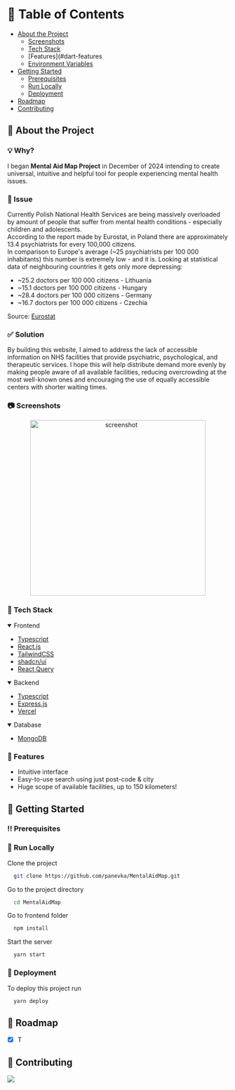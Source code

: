 <!-- Table of Contents -->
# :notebook_with_decorative_cover: Table of Contents

- [About the Project](#star2-about-the-project)
  * [Screenshots](#camera-screenshots)
  * [Tech Stack](#space_invader-tech-stack)
  * [Features](#dart-features
  * [Environment Variables](#key-environment-variables)
- [Getting Started](#toolbox-getting-started)
  * [Prerequisites](#bangbang-prerequisites)
  * [Run Locally](#running-run-locally)
  * [Deployment](#triangular_flag_on_post-deployment)
- [Roadmap](#compass-roadmap)
- [Contributing](#wave-contributing)

<!-- About the Project -->
## :star2: About the Project

### 💡 Why?
I began **Mental Aid Map Project** in December of 2024 intending to create universal, intuitive and helpful tool for people experiencing mental health issues.

### 🚩 Issue
Currently Polish National Health Services are being massively overloaded by amount of people that suffer from mental health conditions - especially children and adolescents. 
<br>
According to the report made by Eurostat, in Poland there are approximately 13.4 psychiatrists for every 100,000 citizens.
<br> In comparison to Europe's average (~25 psychiatrists per 100 000 inhabitants) this number is extremely low - and it is.
Looking at statistical data of neighbouring countries it gets only more depressing:
- ~25.2 doctors per 100 000 citizens - Lithuania
- ~15.1 doctors per 100 000 citizens - Hungary
- ~28.4 doctors per 100 000 citizens - Germany
- ~16.7 doctors per 100 000 citizens - Czechia

Source: [Eurostat](https://ec.europa.eu/eurostat/databrowser/bookmark/69b739f1-844c-4736-ba16-01998d9ca132?lang=en)
### ✅ Solution
By building this website, I aimed to address the lack of accessible information on NHS facilities that provide psychiatric, psychological, and therapeutic services. 
I hope this will help distribute demand more evenly by making people aware of all available facilities, reducing overcrowding at the most well-known ones and encouraging the use of equally accessible centers with shorter waiting times.


<!-- Screenshots -->
### :camera: Screenshots

<div align="center"> 
  <img height="400" src="https://github.com/user-attachments/assets/b01306dc-fd57-480a-8ee0-0dffab924325" alt="screenshot" />
</div>

<!-- TechStack -->
### :space_invader: Tech Stack

<details open>
  <summary>Frontend</summary>
  <ul>
    <li><a href="https://www.typescriptlang.org/">Typescript</a></li>
    <li><a href="https://reactjs.org/">React.js</a></li>
    <li><a href="https://tailwindcss.com/">TailwindCSS</a></li>
    <li><a href="https://ui.shadcn.com/">shadcn/ui</a></li>
    <li><a href="https://tanstack.com/query/latest">React Query</a></li>
  </ul>
</details>

<details open>
  <summary>Backend</summary>
  <ul>
    <li><a href="https://www.typescriptlang.org/">Typescript</a></li>
    <li><a href="https://expressjs.com/">Express.js</a></li>
    <li><a href="https://socket.io/">Vercel</a></li>
  </ul>
</details>

<details open>
<summary>Database</summary>
  <ul>
    <li><a href="https://www.mongodb.com/">MongoDB</a></li>
  </ul>
</details>

<!-- Features -->
### :dart: Features

- Intuitive interface
- Easy-to-use search using just post-code & city
- Huge scope of available facilities, up to 150 kilometers!

<!-- Getting Started -->
## 	:toolbox: Getting Started

<!-- Prerequisites -->
### :bangbang: Prerequisites

<!-- Run Locally -->
### :running: Run Locally

Clone the project

```bash
  git clone https://github.com/panevka/MentalAidMap.git
```

Go to the project directory

```bash
  cd MentalAidMap
```

Go to frontend folder

```bash
  npm install
```

Start the server

```bash
  yarn start
```


<!-- Deployment -->
### :triangular_flag_on_post: Deployment

To deploy this project run

```bash
  yarn deploy
```
<!-- Roadmap -->
## :compass: Roadmap

* [x] T
      
<!-- Contributing -->
## :wave: Contributing

<a href="https://github.com/panevka/MentalAidMap/graphs/contributors">
  <img src="https://contrib.rocks/image?repo=panevka/MentalAidMap" />
</a>
